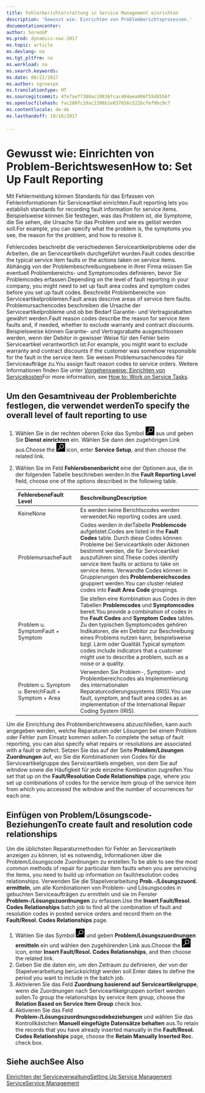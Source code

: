 ```yaml
---
title: Fehlerberichterstattung in Service Management einrichten
description: 'Gewusst wie: Einrichten von Problemberichtsprozessen.'
documentationcenter: 
author: SorenGP
ms.prod: dynamics-nav-2017
ms.topic: article
ms.devlang: na
ms.tgt_pltfrm: na
ms.workload: na
ms.search.keywords: 
ms.date: 08/22/2017
ms.author: sgroespe
ms.translationtype: HT
ms.sourcegitcommit: 4fefaef7380ac10836fcac404eea006f55d8556f
ms.openlocfilehash: fac280fc2dac2206b1e037656c522bcfef9bc9c7
ms.contentlocale: de-de
ms.lasthandoff: 10/16/2017

---
```


# <a name="how-to-set-up-fault-reporting"></a><span data-ttu-id="81c3d-103">Gewusst wie: Einrichten von Problem-Berichtswesen</span><span class="sxs-lookup"><span data-stu-id="81c3d-103">How to: Set Up Fault Reporting</span></span>
<span data-ttu-id="81c3d-104">Mit Fehlermeldung können Standards für das Erfassen von Fehlerinformationen für Serviceartikel einrichten.</span><span class="sxs-lookup"><span data-stu-id="81c3d-104">Fault reporting lets you establish standards for recording fault information for service items.</span></span> <span data-ttu-id="81c3d-105">Beispielsweise können Sie festlegen, was das Problem ist, die Symptome, die Sie sehen, die Ursache für das Problem und wie es gelöst werden soll.</span><span class="sxs-lookup"><span data-stu-id="81c3d-105">For example, you can specify what the problem is, the symptoms you see, the reason for the problem, and how to resolve it.</span></span>  

<span data-ttu-id="81c3d-106">Fehlercodes beschreibt die verschiedenen Serviceartikelprobleme oder die Arbeiten, die an Serviceartikeln durchgeführt wurden.</span><span class="sxs-lookup"><span data-stu-id="81c3d-106">Fault codes describe the typical service item faults or the actions taken on service items.</span></span> <span data-ttu-id="81c3d-107">Abhängig von der Problembeschreibungsebene in Ihrer Firma müssen Sie eventuell Problembereichs- und Symptomcodes definieren, bevor Sie Problemcodes erfassen.</span><span class="sxs-lookup"><span data-stu-id="81c3d-107">Depending on the level of fault reporting in your company, you might need to set up fault area codes and symptom codes before you set up fault codes.</span></span> <span data-ttu-id="81c3d-108">Beschreibt Problembereiche von Serviceartikelproblemen.</span><span class="sxs-lookup"><span data-stu-id="81c3d-108">Fault areas descrive areas of service item faults.</span></span> <span data-ttu-id="81c3d-109">Problemursachencodes beschreiben die Ursache der Serviceartikelprobleme und ob bei Bedarf Garantie- und Vertragsrabatten gewährt werden.</span><span class="sxs-lookup"><span data-stu-id="81c3d-109">Fault reason codes describe the reason for service item faults and, if needed, whether to exclude warranty and contract discounts.</span></span> <span data-ttu-id="81c3d-110">Beispielsweise können Garantie- und Vertragsrabatte ausgeschlossen werden, wenn der Debitor in gewisser Weise für den Fehler beim Serviceartikel verantwortlich ist.</span><span class="sxs-lookup"><span data-stu-id="81c3d-110">For example, you might want to exclude warranty and contract discounts if the customer was somehow responsible for the fault in the service item.</span></span> <span data-ttu-id="81c3d-111">Sie weisen Problemursachencodes für Serviceaufträge zu.</span><span class="sxs-lookup"><span data-stu-id="81c3d-111">You assign fault reason codes to service orders.</span></span> <span data-ttu-id="81c3d-112">Weitere Informationen finden Sie unter [Vorgehensweise: Einrichten von Servicekosten](service-how-to-work-on-service-tasks.md)</span><span class="sxs-lookup"><span data-stu-id="81c3d-112">For more information, see [How to: Work on Service Tasks](service-how-to-work-on-service-tasks.md).</span></span>  

## <a name="to-specify-the-overall-level-of-fault-reporting-to-use"></a><span data-ttu-id="81c3d-113">Um den Gesamtniveau der Problemberichte festlegen, die verwendet werden</span><span class="sxs-lookup"><span data-stu-id="81c3d-113">To specify the overall level of fault reporting to use</span></span>
1. <span data-ttu-id="81c3d-114">Wählen Sie in der rechten oberen Ecke das Symbol ![Nach Seite oder Bericht suchen](media/ui-search/search_small.png "Nach Seite oder Bericht suchen") aus und geben Sie **Dienst einrichten** ein. Wählen Sie dann den zugehörigen Link aus.</span><span class="sxs-lookup"><span data-stu-id="81c3d-114">Choose the ![Search for Page or Report](media/ui-search/search_small.png "Search for Page or Report icon") icon, enter **Service Setup**, and then choose the related link.</span></span> 
2. <span data-ttu-id="81c3d-115">Wählen Sie im Feld **Fehlerebenenbericht** eine der Optionen aus, die in der folgenden Tabelle beschrieben werden.</span><span class="sxs-lookup"><span data-stu-id="81c3d-115">In the **Fault Reporting Level** field, choose one of the options described in the following table.</span></span>  
  
    |<span data-ttu-id="81c3d-116">**Fehlerebene**</span><span class="sxs-lookup"><span data-stu-id="81c3d-116">**Fault Level**</span></span>|<span data-ttu-id="81c3d-117">**Beschreibung**</span><span class="sxs-lookup"><span data-stu-id="81c3d-117">**Description**</span></span>|  
    |------------|-------------|  
    |<span data-ttu-id="81c3d-118">Keine</span><span class="sxs-lookup"><span data-stu-id="81c3d-118">None</span></span> | <span data-ttu-id="81c3d-119">Es werden keine Berichtscodes werden verwendet.</span><span class="sxs-lookup"><span data-stu-id="81c3d-119">No reporting codes are used.</span></span>|  
    |<span data-ttu-id="81c3d-120">Problemursache</span><span class="sxs-lookup"><span data-stu-id="81c3d-120">Fault</span></span> | <span data-ttu-id="81c3d-121">Codes werden in derTabelle **Problemcode** aufgelistet.</span><span class="sxs-lookup"><span data-stu-id="81c3d-121">Codes are listed in the **Fault Codes** table.</span></span> <span data-ttu-id="81c3d-122">Durch diese Codes können Probleme bei Serviceartikeln oder Aktionen bestimmt werden, die für Serviceartikel auszuführen sind.</span><span class="sxs-lookup"><span data-stu-id="81c3d-122">These codes identify service item faults or actions to take on service items.</span></span> <span data-ttu-id="81c3d-123">Verwandte Codes können in Gruppierungen des **Problembereichscodes** gruppiert werden.</span><span class="sxs-lookup"><span data-stu-id="81c3d-123">You can cluster related codes into **Fault Area Code** groupings.</span></span>|  
    |<span data-ttu-id="81c3d-124">Problem u. Symptom</span><span class="sxs-lookup"><span data-stu-id="81c3d-124">Fault + Symptom</span></span> | <span data-ttu-id="81c3d-125">Sie stellen eine Kombination aus Codes in den Tabellen **Problemcodes** und **Symptomcodes** bereit.</span><span class="sxs-lookup"><span data-stu-id="81c3d-125">You provide a combination of codes in the **Fault Codes** and **Symptom Codes** tables.</span></span> <span data-ttu-id="81c3d-126">Zu den typischen Symptomcodes gehören Indikatoren, die ein Debitor zur Beschreibung eines Problems nutzen kann, beispielsweise bzgl. Lärm oder Qualität.</span><span class="sxs-lookup"><span data-stu-id="81c3d-126">Typical symptom codes include indicators that a customer might use to describe a problem, such as a noise or a quality.</span></span>|  
    |<span data-ttu-id="81c3d-127">Problem u. Symptom u. Bereich</span><span class="sxs-lookup"><span data-stu-id="81c3d-127">Fault + Symptom + Area</span></span> | <span data-ttu-id="81c3d-128">Verwenden Sie Problem-, Symptom- und Problembereichcodes als Implementierung des internationalen Reparaturcodierungssystems (IRIS).</span><span class="sxs-lookup"><span data-stu-id="81c3d-128">You use fault, symptom, and fault area codes as an implementation of the International Repair Coding System (IRIS).</span></span>|  
  
<span data-ttu-id="81c3d-129">Um die Einrichtung des Problemberichtwesens abzuschließen, kann auch angegeben werden, welche Reparaturen oder Lösungen bei einem Problem oder Fehler zum Einsatz kommen sollen.</span><span class="sxs-lookup"><span data-stu-id="81c3d-129">To complete the setup of fault reporting, you can also specify what repairs or resolutions are associated with a fault or defect.</span></span> <span data-ttu-id="81c3d-130">Setzen Sie das auf der Seite **Problem/Lösungen Zuordnungen** auf, wo Sie die Kombinationen von Codes für die Serviceartikelgruppe des Serviceartikels eingeben, von dem Sie auf witndow sowie die Häufigkeit für jede einzelne Kombination zugreifen.</span><span class="sxs-lookup"><span data-stu-id="81c3d-130">You set that up on the **Fault/Resolution Code Relationships** page, where you set up combinations of codes for the service item group of the service item from which you accessed the witndow and the number of occurrences for each one.</span></span>

## <a name="to-create-fault-and-resolution-code-relationships"></a><span data-ttu-id="81c3d-131">Einfügen von Problem/Lösungscode-Beziehungen</span><span class="sxs-lookup"><span data-stu-id="81c3d-131">To create fault and resolution code relationships</span></span>
<!--this needs to go in a working with topic-->
<span data-ttu-id="81c3d-132">Um die üblichsten Reparaturmethoden für Fehler an Serviceartikeln anzeigen zu können, ist es notwendig, Informationen über die Problem/Lösungscode Zuordnungen zu erstellen.</span><span class="sxs-lookup"><span data-stu-id="81c3d-132">To be able to see the most common methods of repair for particular item faults when you are servicing the items, you need to build up information on fault/resolution codes relationships.</span></span> <span data-ttu-id="81c3d-133">Verwenden Sie die Stapelverarbeitung **Prob.-/Lösungszuord. ermitteln**, um alle Kombinationen von Problem- und Lösungscodes in gebuchten Serviceaufträgen zu ermitteln und sie im Fenster **Problem-/Lösungszuordnungen** zu erfassen.</span><span class="sxs-lookup"><span data-stu-id="81c3d-133">Use the **Insert Fault/Resol. Codes Relationships** batch job to find all the combination of fault and resolution codes in posted service orders and record them on the **Fault/Resol. Codes Relationships** page.</span></span> 
  
1. <span data-ttu-id="81c3d-134">Wählen Sie das Symbol ![Nach Seite oder Bericht suchen](media/ui-search/search_small.png "Nach Seite oder Bericht suchen") und geben **Problem/Lösungszuordnungen ermitteln** ein und wählen den zugehörenden Link aus.</span><span class="sxs-lookup"><span data-stu-id="81c3d-134">Choose the ![Search for Page or Report](media/ui-search/search_small.png "Search for Page or Report icon") icon, enter **Insert Fault/Resol. Codes Relationships**, and then choose the related link.</span></span>  
2. <span data-ttu-id="81c3d-135">Geben Sie die daten ein, um den Zeitraum zu definieren, der von der Stapelverarbeitung berücksichtigt werden soll.</span><span class="sxs-lookup"><span data-stu-id="81c3d-135">Enter dates to define the period you want to include in the batch job.</span></span>  
3. <span data-ttu-id="81c3d-136">Aktivieren Sie das Feld **Zuordnung basierend auf Serviceartikelgruppe**, wenn die Zuordnungen nach Serviceartikelgruppen sortiert werden sollen.</span><span class="sxs-lookup"><span data-stu-id="81c3d-136">To group the relationships by service item group, choose the **Relation Based on Service Item Group** check box.</span></span>  
4. <span data-ttu-id="81c3d-137">Aktivieren Sie das Feld **Problem-/Lösungszuordnungscodebeziehungen** und wählen Sie das Kontrollkästchen **Manuell eingefügte Datensätze behalten** aus.</span><span class="sxs-lookup"><span data-stu-id="81c3d-137">To retain the records that you have already inserted manually in the **Fault/Resol. Codes Relationships** page, choose the **Retain Manually Inserted Rec.** check box.</span></span>  

## <a name="see-also"></a><span data-ttu-id="81c3d-138">Siehe auch</span><span class="sxs-lookup"><span data-stu-id="81c3d-138">See Also</span></span>
[<span data-ttu-id="81c3d-139">Einrichten der Serviceverwaltung</span><span class="sxs-lookup"><span data-stu-id="81c3d-139">Setting Up Service Management</span></span>](service-setup-service.md)  
[<span data-ttu-id="81c3d-140">Service</span><span class="sxs-lookup"><span data-stu-id="81c3d-140">Service Management</span></span>](service-service.md)  

